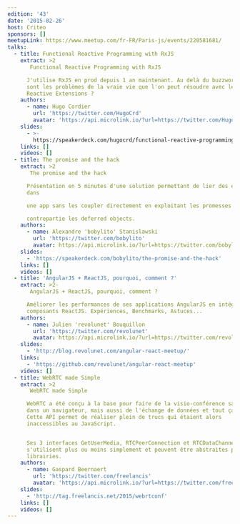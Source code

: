 ```yaml
---
edition: '43'
date: '2015-02-26'
host: Criteo
sponsors: []
meetupLink: https://www.meetup.com/fr-FR/Paris-js/events/220581681/
talks:
  - title: Functional Reactive Programming with RxJS
    extract: >2
       Functional Reactive Programming with RxJS

      J'utilise RxJS en prod depuis 1 an maintenant. Au delà du buzzword, quels
      sont les problèmes de la vraie vie que l'on peut résoudre avec les
      Reactive Extensions ?
    authors:
      - name: Hugo Cordier
        url: 'https://twitter.com/HugoCrd'
        avatar: 'https://api.microlink.io/?url=https://twitter.com/HugoCrd&amps;embed=image.url'
    slides:
      - >-
        https://speakerdeck.com/hugocrd/functional-reactive-programming-with-rxjs
    links: []
    videos: []
  - title: The promise and the hack
    extract: >2
       The promise and the hack

      Présentation en 5 minutes d'une solution permettant de lier des éléments
      dans

      une app sans les coupler directement en exploitant les promesses et leurs

      contrepartie les deferred objects.
    authors:
      - name: Alexandre 'bobylito' Stanislawski
        url: 'https://twitter.com/bobylito'
        avatar: https://api.microlink.io/?url=https://twitter.com/bobylito&amps;embed=image.url
    slides:
      - 'https://speakerdeck.com/bobylito/the-promise-and-the-hack'
    links: []
    videos: []
  - title: 'AngularJS + ReactJS, pourquoi, comment ?'
    extract: >2-
       AngularJS + ReactJS, pourquoi, comment ?

      Améliorer les performances de ses applications AngularJS en intégrant des
      composants ReactJS. Expériences, Benchmarks, Astuces...
    authors:
      - name: Julien 'revolunet' Bouquillon
        url: 'https://twitter.com/revolunet'
        avatar: https://api.microlink.io/?url=https://twitter.com/revolunet&amps;embed=image.url
    slides:
      - 'http://blog.revolunet.com/angular-react-meetup/'
    links:
      - 'https://github.com/revolunet/angular-react-meetup'
    videos: []
  - title: WebRTC made Simple
    extract: >2
       WebRTC made Simple

      WebRTC a été conçu à la base pour faire de la visio-conférence sans plugin
      dans un navigateur, mais aussi de l'échange de données et tout ça en P2P.
      Cette API permet de réaliser plein de trucs qui étaient alors
      inaccessibles au JavaScript.


      Ses 3 interfaces GetUserMedia, RTCPeerConnection et RTCDataChannel
      s'utilisent plus ou moins simplement et peuvent être abstraites par des
      librairies.
    authors:
      - name: Gaspard Beernaert
        url: 'https://twitter.com/freelancis'
        avatar: 'https://api.microlink.io/?url=https://twitter.com/freelancis&amps;embed=image.url'
    slides:
      - 'http://tag.freelancis.net/2015/webrtconf'
    links: []
    videos: []
---
```

